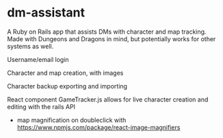 # dm-assistant

A Ruby on Rails app that assists DMs with character and map tracking. Made with Dungeons and Dragons in mind, but potentially works for other systems as well.

Username/email login

Character and map creation, with images

Character backup exporting and importing

React component GameTracker.js allows for live character creation and editing with the rails API
  - map magnification on doubleclick with https://www.npmjs.com/package/react-image-magnifiers
